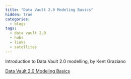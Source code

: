 ```yaml
---
title: "Data Vault 2.0 Modeling Basics"
hidden: true
categories:
  - blogs
tags:
  - data vault 2.0
  - hubs
  - links
  - satellites
---
```


Introduction to Data Vault 2.0 modelling, by Kent Graziano

[Data Vault 2.0 Modeling Basics](https://vertabelo.com/blog/data-vault-series-data-vault-2-0-modeling-basics/)




